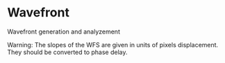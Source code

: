 # Wavefront
Wavefront generation and analyzement

Warning: The slopes of the WFS are given in units of pixels displacement. They should be converted to phase delay.
